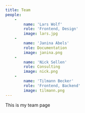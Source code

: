 ```yaml
---
title: Team
people:
    -
        name: 'Lars Wolf'
        role: 'Frontend, Design'
        image: lars.jpg
    -
        name: 'Janina Abels'
        role: Documentation
        image: janina.png
    -
        name: 'Nick Sellen'
        role: Consulting
        image: nick.png
    -
        name: 'Tilmann Becker'
        role: 'Frontend, Backend'
        image: tilmann.png
---
```


This is my team page